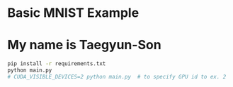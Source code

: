 # Basic MNIST Example
# My name is Taegyun-Son
```bash
pip install -r requirements.txt
python main.py
# CUDA_VISIBLE_DEVICES=2 python main.py  # to specify GPU id to ex. 2
```